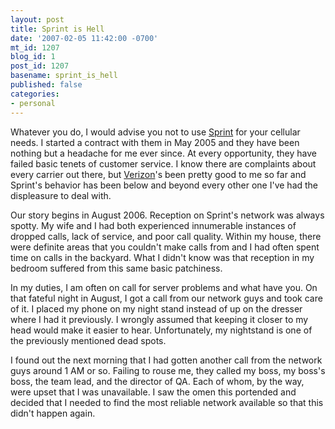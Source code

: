 ```yaml
---
layout: post
title: Sprint is Hell
date: '2007-02-05 11:42:00 -0700'
mt_id: 1207
blog_id: 1
post_id: 1207
basename: sprint_is_hell
published: false
categories:
- personal
---
```

<p>
Whatever you do, I would advise you not to use <a href="http://www.sprint.com/">Sprint</a> for your cellular needs. I started a contract with them in May 2005 and they have been nothing but a headache for me ever since. At every opportunity, they have failed basic tenets of customer service. I know there are complaints about every carrier out there, but <a href="http://www.verizon.com/">Verizon</a>'s been pretty good to me so far and Sprint's behavior has been below and beyond every other one I've had the displeasure to deal with.
</p>
<p>
Our story begins in August 2006. Reception on Sprint's network was always spotty. My wife and I had both experienced innumerable instances of dropped calls, lack of service, and poor call quality. Within my house, there were definite areas that you couldn't make calls from and I had often spent time on calls in the backyard. What I didn't know was that reception in my bedroom suffered from this same basic patchiness.
</p>
<p>
In my duties, I am often on call for server problems and what have you. On that fateful night in August, I got a call from our network guys and took care of it. I placed my phone on my night stand instead of up on the dresser where I had it previously. I wrongly assumed that keeping it closer to my head would make it easier to hear. Unfortunately, my nightstand is one of the previously mentioned dead spots.
</p>
<p>
I found out the next morning that I had gotten another call from the network guys around 1 AM or so. Failing to rouse me, they called my boss, my boss's boss, the team lead, and the director of QA. Each of whom, by the way, were upset that I was unavailable. I saw the omen this portended and decided that I needed to find the most reliable network available so that this didn't happen again.
</p>
<p>
</p>
